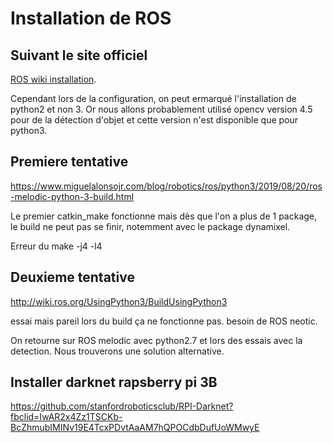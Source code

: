 # Installation de ROS

## Suivant le site officiel
[ROS wiki installation](http://wiki.ros.org/melodic/Installation/Ubuntu).

Cependant lors de la configuration, on peut ermarqué l'installation de python2 et non 3. Or nous allons probablement utilisé opencv version 4.5 pour de la détection d'objet et cette version n'est disponible que pour python3.

## Premiere tentative
https://www.miguelalonsojr.com/blog/robotics/ros/python3/2019/08/20/ros-melodic-python-3-build.html

Le premier catkin_make fonctionne mais dès que l'on a plus de 1 package, le build ne peut pas se finir, notemment avec le package dynamixel.

Erreur du make -j4 -l4

## Deuxieme tentative
http://wiki.ros.org/UsingPython3/BuildUsingPython3

essai mais pareil lors du build ça ne fonctionne pas.
besoin de ROS neotic.

On retourne sur ROS melodic avec python2.7 et lors des essais avec la detection. Nous trouverons une solution alternative.

## Installer darknet rapsberry pi 3B
https://github.com/stanfordroboticsclub/RPI-Darknet?fbclid=IwAR2x4Zz1TSCKb-BcZhmubIMINv19E4TcxPDvtAaAM7hQPOCdbDufUoWMwyE
